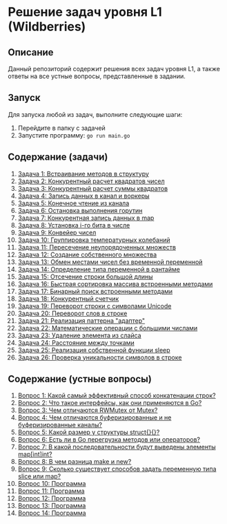 # Решение задач уровня L1 (Wildberries)

## Описание
Данный репозиторий содержит решения всех задач уровня L1, а также ответы на все устные вопросы, представленные в задании. 


## Запуск
Для запуска любой из задач, выполните следующие шаги:
1. Перейдите в папку с задачей
2. Запустите программу: `go run main.go`

## Содержание (задачи)

1. [Задача 1: Встраивание методов в структуру](1/main.go)
2. [Задача 2: Конкурентный расчет квадратов чисел](2/main.go)
3. [Задача 3: Конкурентный расчет суммы квадратов](3/main.go)
4. [Задача 4: Запись данных в канал и воркеры](4/main.go)
5. [Задача 5: Конечное чтение из канала](5/main.go)
6. [Задача 6: Остановка выполнения горутин](6/main.go)
7. [Задача 7: Конкурентная запись данных в map](7/main.go)
8. [Задача 8: Установка i-го бита в числе](8/main.go)
9. [Задача 9: Конвейер чисел](9/main.go)
10. [Задача 10: Группировка температурных колебаний](10/main.go)
11. [Задача 11: Пересечение неупорядоченных множеств](11/main.go)
12. [Задача 12: Создание собственного множества](12/main.go)
13. [Задача 13: Обмен местами чисел без временной переменной](13/main.go)
14. [Задача 14: Определение типа переменной в рантайме](14/main.go)
15. [Задача 15: Отсечение строки большой длины](15/main.go)
16. [Задача 16: Быстрая сортировка массива встроенными методами](16/main.go)
17. [Задача 17: Бинарный поиск встроенными методами](17/main.go)
18. [Задача 18: Конкурентный счетчик](18/main.go)
19. [Задача 19: Переворот строки с символами Unicode](19/main.go)
20. [Задача 20: Переворот слов в строке](20/main.go)
21. [Задача 21: Реализация паттерна "адаптер"](21/main.go)
22. [Задача 22: Математические операции с большими числами](22/main.go)
23. [Задача 23: Удаление элемента из слайса](23/main.go)
24. [Задача 24: Расстояние между точками](24/main.go)
25. [Задача 25: Реализация собственной функции sleep](25/main.go)
26. [Задача 26: Проверка уникальности символов в строке](26/main.go)

## Содержание (устные вопросы)

1. [Вопрос 1: Какой самый эффективный способ конкатенации строк?](устные_вопросы/вопрос-1/main.go)
2. [Вопрос 2: Что такое интерфейсы, как они применяются в Go?](устные_вопросы/вопрос-2/main.go)
3. [Вопрос 3: Чем отличаются RWMutex от Mutex?](устные_вопросы/вопрос-3/U-3.txt)
4. [Вопрос 4: Чем отличаются буферизированные и не буферизированные каналы?](устные_вопросы/вопрос-4/U-4.txt)
5. [Вопрос 5: Какой размер у структуры struct{}{}?](устные_вопросы/вопрос-5/main.go)
6. [Вопрос 6: Есть ли в Go перегрузка методов или операторов?](устные_вопросы/вопрос-6/main.go)
7. [Вопрос 7: В какой последовательности будут выведены элементы map[int]int?](устные_вопросы/вопрос-7/U-7.txt)
8. [Вопрос 8: В чем разница make и new?](устные_вопросы/вопрос-8/main.go)
9. [Вопрос 9: Сколько существует способов задать переменную типа slice или map?](устные_вопросы/вопрос-9/main.go)
10. [Вопрос 10: Программа](устные_вопросы/вопрос-10/main.go)
11. [Вопрос 11: Программа](устные_вопросы/вопрос-11/main.go)
12. [Вопрос 12: Программа](устные_вопросы/вопрос-12/main.go)
13. [Вопрос 13: Программа](устные_вопросы/вопрос-13/main.go)
14. [Вопрос 14: Программа](устные_вопросы/вопрос-14/main.go)
